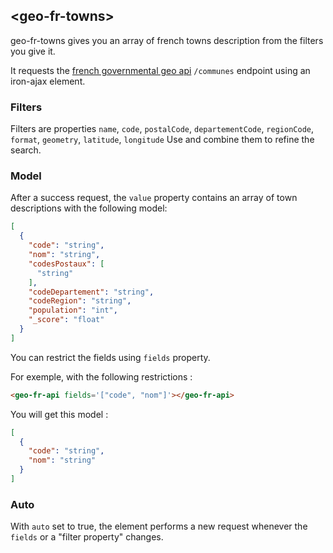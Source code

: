 ## &lt;geo-fr-towns&gt;

geo-fr-towns gives you an array of french towns description from the filters you give it.

It requests the [french governmental geo api](https://api.gouv.fr/api/api-geo.html) `/communes` endpoint using an iron-ajax element.

### Filters

Filters are properties  `name`, `code`, `postalCode`, `departementCode`, `regionCode`, `format`, `geometry`, `latitude`, `longitude`
Use and combine them to refine the search.

### Model

After a success request, the `value` property contains an array of town descriptions with the following model:

```json
[
  {
    "code": "string",
    "nom": "string",
    "codesPostaux": [
      "string"
    ],
    "codeDepartement": "string",
    "codeRegion": "string",
    "population": "int",
    "_score": "float"
  }
]
```

You can restrict the fields using `fields` property.

For exemple, with the following restrictions :

```html
<geo-fr-api fields='["code", "nom"]'></geo-fr-api>
```

You will get this model :

```json
[
  {
    "code": "string",
    "nom": "string"
  }
]
```

### Auto

With `auto` set to true, the element performs a new request whenever the `fields` or a "filter property" changes.
